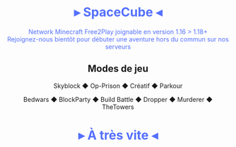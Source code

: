 <div id="header" align="center" style="color:#5470ff">
  <h1>▸ SpaceCube ◂</h1>

Network Minecraft Free2Play joignable en version 1.16 > 1.18+\
Rejoignez-nous bientôt pour débuter une aventure hors du commun sur nos serveurs

</div>

<div id="header" align="center">
  <h2 style="border-bottom:0!important">Modes de jeu</h2>

Skyblock ◆ Op-Prison ◆ Créatif ◆ Parkour

Bedwars ◆ BlockParty ◆ Build Battle ◆ Dropper ◆ Murderer ◆ TheTowers

</div>

<div id="header" align="center" style="color:#5470ff">
  <h1>▸ À très vite ◂</h1>
</div>

